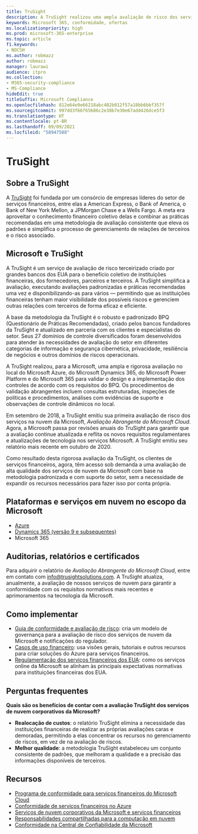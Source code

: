 ```yaml
---
title: TruSight
description: A TruSight realizou uma ampla avaliação de risco dos serviços de nuvem da Microsoft que foram desenvolvidos para atender a requisitos rigorosos dos clientes de serviços financeiros dela.
keywords: Microsoft 365, conformidade, ofertas
ms.localizationpriority: high
ms.prod: microsoft-365-enterprise
ms.topic: article
f1.keywords:
- NOCSH
ms.author: robmazz
author: robmazz
manager: laurawi
audience: itpro
ms.collection:
- M365-security-compliance
- MS-Compliance
hideEdit: true
titleSuffix: Microsoft Compliance
ms.openlocfilehash: 812e64e9e66218abc402b012f57a18bb6bbf357f
ms.sourcegitcommit: 997dd3f66f65686c2e38b7e30e67add426dce5f3
ms.translationtype: HT
ms.contentlocale: pt-BR
ms.lasthandoff: 09/09/2021
ms.locfileid: "58947588"
---
```

# <a name="trusight"></a>TruSight

## <a name="about-trusight"></a>Sobre a TruSight

A [TruSight](https://trusightsolutions.com/) foi fundada por um consórcio de empresas líderes do setor de serviços financeiros, entre elas a American Express, o Bank of America, o Bank of New York Mellon, a JPMorgan Chase e a Wells Fargo. A meta era aproveitar o conhecimento financeiro coletivo delas e combinar as práticas recomendadas em uma metodologia de avaliação consistente que eleva os padrões e simplifica o processo de gerenciamento de relações de terceiros e o risco associado.

## <a name="microsoft-and-trusight"></a>Microsoft e TruSight

A TruSight é um serviço de avaliação de risco terceirizado criado por grandes bancos dos EUA para o benefício coletivo de instituições financeiras, dos fornecedores, parceiros e terceiros. A TruSight simplifica a avaliação, executando avaliações padronizadas e práticas recomendadas uma vez e disponibilizando-as para vários — permitindo que as instituições financeiras tenham maior visibilidade dos possíveis riscos e gerenciem outras relações com terceiros de forma eficaz e eficiente.

A base da metodologia da TruSight é o robusto e padronizado BPQ (Questionário de Práticas Recomendadas), criado pelos bancos fundadores da TruSight e atualizado em parceria com os clientes e especialistas do setor. Seus 27 domínios de controle diversificados foram desenvolvidos para atender às necessidades de avaliação do setor em diferentes categorias de informação e segurança cibernética, privacidade, resiliência de negócios e outros domínios de riscos operacionais.

A TruSight realizou, para a Microsoft, uma ampla e rigorosa avaliação no local do Microsoft Azure, do Microsoft Dynamics 365, do Microsoft Power Platform e do Microsoft 365 para validar o design e a implementação dos controles de acordo com os requisitos do BPQ. Os procedimentos de validação abrangentes incluem consultas estruturadas, inspeções de políticas e procedimentos, análises com evidências de suporte e observações de controle dinâmicos no local.

Em setembro de 2018, a TruSight emitiu sua primeira avaliação de risco dos serviços na nuvem da Microsoft, *Avaliação Abrangente do Microsoft Cloud*. Agora, a Microsoft passa por revisões anuais do TruSight para garantir que a avaliação continue atualizada e reflita os novos requisitos regulamentares e atualizações de tecnologia nos serviços Microsoft. A TruSight emitiu seu relatório mais recente em outubro de 2020.

Como resultado desta rigorosa avaliação da TruSight, os clientes de serviços financeiros, agora, têm acesso sob demanda a uma avaliação de alta qualidade dos serviços de nuvem da Microsoft com base na metodologia padronizada e com suporte do setor, sem a necessidade de expandir os recursos necessários para fazer isso por conta própria.

## <a name="microsoft-in-scope-cloud-platforms--services"></a>Plataformas e serviços em nuvem no escopo da Microsoft

- [Azure](https://aka.ms/AzureCompliance)
- [Dynamics 365 (versão 9 e subsequentes)](https://aka.ms/d365-compliance-list)
- Microsoft 365

## <a name="audits-reports-and-certificates"></a>Auditorias, relatórios e certificados

Para adquirir o relatório de *Avaliação Abrangente do Microsoft Cloud*, entre em contato com info@trusightsolutions.com. A TruSight atualiza, anualmente, a avaliação de nossos serviços de nuvem para garantir a conformidade com os requisitos normativos mais recentes e aprimoramentos na tecnologia da Microsoft.

## <a name="how-to-implement"></a>Como implementar

- [Guia de conformidade e avaliação de risco](https://aka.ms/RiskGovernanceGuide): cria um modelo de governança para a avaliação de risco dos serviços de nuvem da Microsoft e notificações do regulador.
- [Casos de uso financeiro](/azure/industry/financial/): usa visões gerais, tutoriais e outros recursos para criar soluções do Azure para serviços financeiros.
- [Regulamentação dos serviços financeiros dos EUA](https://aka.ms/FinServ-Guide-US): como os serviços online da Microsoft se alinham às principais expectativas normativas para instituições financeiras dos EUA.

## <a name="frequently-asked-questions"></a>Perguntas frequentes

**Quais são os benefícios de contar com a avaliação TruSight dos serviços de nuvem corporativos da Microsoft?**

- **Realocação de custos**: o relatório TruSight elimina a necessidade das instituições financeiras de realizar as próprias avaliações caras e demoradas, permitindo a elas concentrar os recursos no gerenciamento de riscos, em vez de na avaliação de riscos.
- **Melhor qualidade**: a metodologia TruSight estabeleceu um conjunto consistente de padrões, que melhoram a qualidade e a precisão das informações disponíveis de terceiros.

## <a name="resources"></a>Recursos

- [Programa de conformidade para serviços financeiros do Microsoft Cloud](https://aka.ms/FSCP-Print)
- [Conformidade de serviços financeiros no Azure](https://aka.ms/FinServ-Compliance-Azure)
- [Serviços de nuvem corporativos da Microsoft e serviços financeiros](https://aka.ms/FinServ-Compliance)
- [Responsabilidades compartilhadas para a computação em nuvem](https://aka.ms/sharedresponsibility)
- [Conformidade na Central de Confiabilidade da Microsoft](https://www.microsoft.com/trust-center/compliance/compliance-overview)
